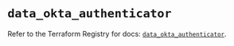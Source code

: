 # `data_okta_authenticator`

Refer to the Terraform Registry for docs: [`data_okta_authenticator`](https://registry.terraform.io/providers/okta/okta/4.6.3/docs/data-sources/authenticator).
